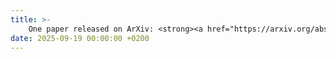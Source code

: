 ```yaml
---
title: >-
    One paper released on ArXiv: <strong><a href="https://arxiv.org/abs/2509.15543" target="_blank"> Nonconvex Decentralized Stochastic Bilevel Optimization under Heavy-Tailed Noises </a> </strong>
date: 2025-09-19 00:00:00 +0200
---
```

